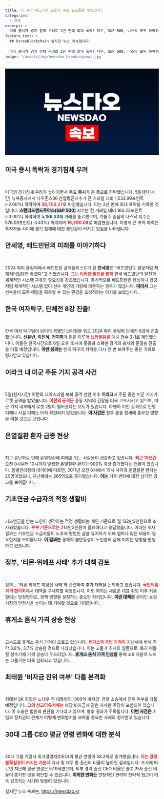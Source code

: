 ```yaml
---
title: 이 시각 헤드라인 오늘의 주요 뉴스들은 무엇인가?
categories:
  - 경제
excerpt: >
  미국 증시가 경기 침체 우려로 2년 만에 최대 폭락! 다우, S&P 500, 나스닥 모두 하락하며 투자자들을 긴장시키고 있다. 아시아와 유럽 시장까지 영향을 미친 이 사태의 전말은? 클릭해서 확인해보세요!
feature_text: >
  ## koreablockchain 실시간 뉴스 속보입니다.

  미국 증시가 경기 침체 우려로 2년 만에 최대 폭락! 다우, S&P 500, 나스닥 모두 하락하며 투자자들을 긴장시키고 있다. 아시아와 유럽 시장까지 영향을 미친 이 사태의 전말은? 클릭해서 확인해보세요!
image: '/assets/img/newsdao_breakingnews.jpg'
---
```


<p><img src="/assets/img/newsdao_breakingnews.jpg" alt="koreablockchain 속보" /></p>

<h2 data-ke-size="size26">미국 증시 폭락과 경기침체 우려</h2>

<p data-ke-size="size16">&nbsp;</p>

<p>미국의 경기침체 우려가 높아지면서 주요 <b>증시</b>가 큰 폭으로 하락했습니다. 5일(현지시간) 뉴욕증시에서 다우존스30 산업평균지수가 전 거래일 대비 1,033.99포인트(-2.60%) 하락하며 <b><span style="color: #ee2323;">38,703.27</span></b>로 마감했습니다. 이는 2년 만에 최대 폭락을 기록한 것입니다. <b><span style="background-color: #21538527;">스탠더드앤드푸어스(S&amp;P 500)</span></b> 지수는 전 거래일 대비 160.23포인트(-3.00%) 하락하며 <b><span style="color: #1a5490;">5,186.33</span></b>에 거래를 종료했으며, 기술주 중심의 나스닥 지수는 576.08포인트(-3.43%) 하락하며 <b><span style="color: #ee2323;">16,200.08</span></b>로 마감했습니다. 이렇게 큰 폭의 하락은 투자자들 사이에 경기 침체에 대한 불안감이 커지고 있음을 나타냅니다. </p>

<h2 data-ke-size="size26">안세영, 배드민턴의 미래를 이야기하다</h2>

<p data-ke-size="size16">&nbsp;</p>

<p>2024 파리 올림픽에서 배드민턴 금메달리스트가 된 <b>안세영</b>은 "배드민턴도 양궁처럼 체계적이었다면 좋겠다"고 전했습니다. <b><span style="color: #ee2323;">그는 이러한 발언을 통해</span></b> 한국 배드민턴의 발전과 체계적인 시스템 구축의 필요성을 강조했습니다. 통상적으로 배드민턴은 펜싱이나 양궁처럼 체계적인 시스템 없이 선수 개인의 기량에 의존하는 경우가 많습니다. <b><span style="background-color: #21538527;">따라서</span></b> 그는 선수들이 모두 메달을 획득할 수 있는 환경을 조성하려는 의지를 보였습니다. </p>

<h2 data-ke-size="size26">한국 여자탁구, 단체전 8강 진출!</h2>

<p data-ke-size="size16">&nbsp;</p>

<p>한국 여자 탁구팀이 남미의 복병인 브라질을 꺾고 2024 파리 올림픽 단체전 8강에 진출했습니다. <b>신유빈</b>, <b>이은혜</b>, <b>전지희</b>가 팀을 이루어 <b><span style="color: #ee2323;">브라질팀을</span></b> 매치 점수 3-1로 제압했습니다. 이들은 한국시간으로 6일 오후 10시에 홍콩과 스웨덴 경기의 승자와 준결승 진출을 다툴 예정입니다. <b><span style="background-color: #21538527;">이번 성과는</span></b> 한국 탁구의 저력을 다시 한 번 보여주는 좋은 기회로 평가받고 있습니다.</p>

<h2 data-ke-size="size26">이라크 내 미군 주둔 기지 공격 사건</h2>

<p data-ke-size="size16">&nbsp;</p>

<p>5일(현지시간) 이란의 대이스라엘 보복 공격 선언 이후 <b>이라크</b>에 주둔 중인 미군 기지가 로켓 공격을 받았습니다. <b><span style="color: #ee2323;">이란의 공격은</span></b> 중동 지역의 긴장을 더욱 고조시키고 있으며, 미군 기지 내부에서 로켓 2발이 떨어졌다는 보도가 있습니다. 다행히 이번 공격으로 인명 피해나 시설 피해는 아직 확인되지 않았습니다. <b><span style="background-color: #21538527;">이 사건은</span></b> 향후 중동 정세에 중요한 영향을 미칠 것으로 보입니다.</p>

<h2 data-ke-size="size26">온열질환 환자 급증 현상</h2>

<p data-ke-size="size16">&nbsp;</p>

<p>지구 온난화로 인해 온열질환에 피해를 입는 사람들이 급증하고 있습니다. <b><span style="color: #ee2323;">최근 10년간</span></b> 오전 0시부터 10시까지 발생한 온열질환 환자가 900% 이상 증가했다는 전황이 있습니다. 질병관리청의 데이터에 따르면, 2011년 오전 6시에서 10시 사이의 온열질환 환자는 20명이었으나, 지난해에는 265명으로 증가했습니다. <b><span style="background-color: #21538527;">이는</span></b> 기후 변화에 대한 심각한 경고를 보여줍니다.</p>

<h2 data-ke-size="size26">기초연금 수급자의 적정 생활비</h2>

<p data-ke-size="size16">&nbsp;</p>

<p>기초연금을 받는 노인이 생각하는 적정 생활비는 개인 기준으로 월 132만2천원으로 조사되었습니다. <b><span style="color: #ee2323;">부부 기준으로는</span></b> 214만3천원이 필요하다고 응답했습니다. 이러한 조사 결과는 기초연금 수급자들이 노후에 평범한 삶을 유지하기 위해 얼마나 많은 비용이 필요한지를 보여줍니다. <b><span style="background-color: #21538527;">이 결과는</span></b> 경제적 불안정성이 노인층의 삶에 미치는 영향을 반영하고 있습니다.</p>

<h2 data-ke-size="size26">정부, '티몬·위메프 사태' 추가 대책 검토</h2>

<p data-ke-size="size16">&nbsp;</p>

<p>정부는 '티몬·위메프 미정산 사태'와 관련하여 추가 대책을 논의하고 있습니다. <b><span style="color: #ee2323;">국민의힘과의 협의회</span></b>에서 대책을 구체화할 예정입니다. 이번 회의는 새로운 대표 취임 이후 처음 열리는 당정협의로, 정책 방향을 설정하는 중요한 자리입니다. <b><span style="background-color: #21538527;">이번 대책은</span></b> 온라인 쇼핑 시장의 안정성을 높이는 데 기여할 것으로 기대됩니다.</p>

<h2 data-ke-size="size26">휴게소 음식 가격 상승 현상</h2>

<p data-ke-size="size16">&nbsp;</p>

<p>고속도로 휴게소 음식 가격이 오르고 있습니다. <b><span style="color: #ee2323;">돈가스와 국밥 가격이</span></b> 지난해에 비해 각각 3.8%, 3.7% 상승한 것으로 나타났습니다. 이는 고물가 추세의 일환으로, 특히 여름철 성수기에 가격 상승이 두드러집니다. <b><span style="background-color: #21538527;">휴게소 음식 가격 인상을</span></b> 통해 소비자들이 느끼는 고물가는 더욱 심화되고 있습니다. </p>

<h2 data-ke-size="size26">최태원 '비자금 진위 여부' 다툼 본격화</h2>

<p data-ke-size="size16">&nbsp;</p>

<p>최태원 SK 회장은 노태우 전 대통령의 '300억 비자금' 관련 소송에서 진위 여부를 다툴 예정입니다. <b><span style="color: #ee2323;">그의 상고이유서에는</span></b> 해당 비자금에 관한 자세한 주장이 포함되어 있습니다. 이 소송은 법원의 판단을 기다리고 있으며, 향후 경과가 주목됩니다. <b><span style="background-color: #21538527;">이번 사건은</span></b> 기업과 정치권의 관계가 어떻게 변화할지를 보여줄 중요한 사례로 평가받고 있습니다.</p>

<h2 data-ke-size="size26">30대 그룹 CEO 평균 연령 변화에 대한 분석</h2>

<p data-ke-size="size16">&nbsp;</p>

<p>30대 그룹 계열사 최고경영자(CEO)의 평균 연령이 58.2세로 증가했습니다. <b><span style="color: #ee2323;">이는 경영 불확실성이 커지는 가운데</span></b> 자사 및 재무 통 출신의 비율이 높아진 결과입니다. 조사에 따르면 지난해 평균 연령은 57.9세였으며, 외부 경력 출신 CEO 비율은 줄고 자사 출신 비율이 증가한 것을 확인할 수 있습니다. <b><span style="background-color: #21538527;">이러한 변화는</span></b> 안정적인 관리와 전략적 접근이 더욱 강조되는 시기와 맞물려 있습니다. </p>

<p data-ke-size="size16"></p>
실시간 뉴스 속보는, <a href="https://newsdao.kr" rel="dofollow">https://newsdao.kr</a>


